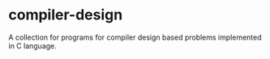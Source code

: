 # compiler-design

A collection for programs for compiler design based problems implemented in C language.
